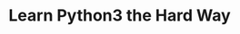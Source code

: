 <!--
 * @Author: your name
 * @Date: 2021-06-29 16:33:40
 * @LastEditTime: 2021-06-29 16:34:20
 * @LastEditors: Please set LastEditors
 * @Description: In User Settings Edit
 * @FilePath: \Learn-Python3-the-Hard-Way\README.md
-->
# Learn Python3 the Hard Way